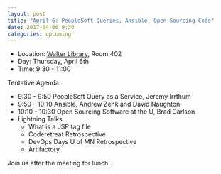 ```yaml
---
layout: post
title: "April 6: PeopleSoft Queries, Ansible, Open Sourcing Code"
date: 2017-04-06 9:30
categories: upcoming
---
```


- Location: [Walter Library](http://campusmaps.umn.edu/tc/map.php?building=042), Room 402
- Day: Thursday, April 6th
- Time: 9:30 - 11:00

Tentative Agenda:

- 9:30 - 9:50 PeopleSoft Query as a Service, Jeremy Irrthum
- 9:50 - 10:10 Ansible, Andrew Zenk and David Naughton
- 10:10 - 10:30 Open Sourcing Software at the U, Brad Carlson
- Lightning Talks
  - What is a JSP tag file
  - Coderetreat Retrospective
  - DevOps Days U of MN Retrospective
  - Artifactory

 Join us after the meeting for lunch!
